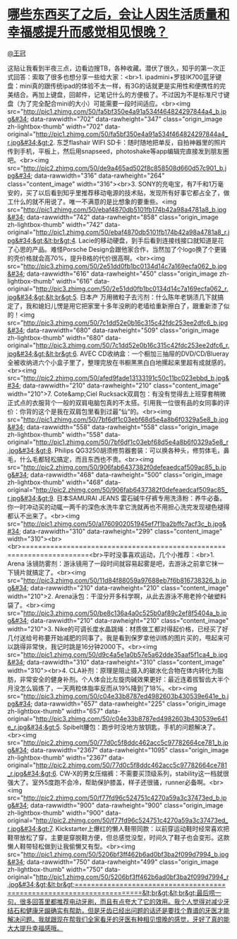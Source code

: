 
#  [哪些东西买了之后，会让人因生活质量和幸福感提升而感觉相见恨晚？](https://zhihu.com/questions/20840874)



[@王冠](https://zhihu.com/people/154d3d1cd504616637cc8832b530fdf3)

这贴让我看到半夜三点，边看边搜TB，各种收藏。潜伏了很久，知乎的第一次正式回答：索取了很多也想分享一些给大家：&lt;br&gt;1. ipadmini+罗技IK700蓝牙键盘：mini真的跟传统ipad的体验不太一样，有3G的话就更是实用性和便携性的完美结合。再加上键盘，回邮件，记笔记什么的方便极了。不过因为不是标准尺寸键盘（为了完全配合mini的大小）可能需要一段时间适应。&lt;br&gt;&lt;img src=&#34;http://pic1.zhimg.com/50/fa5bf350e4a91a534f464824297844a4_b.jpg&#34; data-rawwidth=&#34;702&#34; data-rawheight=&#34;347&#34; class=&#34;origin_image zh-lightbox-thumb&#34; width=&#34;702&#34; data-original=&#34;http://pic1.zhimg.com/50/fa5bf350e4a91a534f464824297844a4_r.jpg&#34;&gt;2. 东芝flashair WIFI SD卡：随时随地把单反，自拍神器里的照片传到手机，平板上，然后用snapseed，photoshake等app编辑完直接发到朋友圈吧。&lt;br&gt;&lt;img src=&#34;http://pic2.zhimg.com/50/de9a465ad502f8c858508d660d57c901_b.jpg&#34; data-rawwidth=&#34;316&#34; data-rawheight=&#34;264&#34; class=&#34;content_image&#34; width=&#34;316&#34;&gt;&lt;br&gt;3. SONY的充电宝，有7千和1万毫安的，买了以后看到知乎里推荐移动电源的技术贴，发现所有好事它都占全了，做工什么的就不用说了。唯一不满意的是比想象的要重些。&lt;img src=&#34;http://pic1.zhimg.com/50/ebaf4870db5101fb174b42a98a4781a8_b.jpg&#34; data-rawwidth=&#34;742&#34; data-rawheight=&#34;858&#34; class=&#34;origin_image zh-lightbox-thumb&#34; width=&#34;742&#34; data-original=&#34;http://pic1.zhimg.com/50/ebaf4870db5101fb174b42a98a4781a8_r.jpg&#34;&gt;&lt;br&gt;4. Lacie的移动硬盘，到手后看到连接线接口就知道是花了心思的产品。难怪Porsche Design会跟他家合作，当然加了个logo换了个更骚的壳价格就会高70%，提升B格的代价很高啊。&lt;br&gt;&lt;img src=&#34;http://pic3.zhimg.com/50/2e51dd0fb1bc0134d14c7a169ecfa062_b.jpg&#34; data-rawwidth=&#34;616&#34; data-rawheight=&#34;450&#34; class=&#34;origin_image zh-lightbox-thumb&#34; width=&#34;616&#34; data-original=&#34;http://pic3.zhimg.com/50/2e51dd0fb1bc0134d14c7a169ecfa062_r.jpg&#34;&gt;&lt;br&gt;5. 日本产 万用微粒子去污剂：什么陈年老锅渍几下就搞定了，我和媳妇儿愣是用它把家里十多年没刷的老墙给重新擦白了，跟重新漆了似的！&lt;img src=&#34;http://pic3.zhimg.com/50/7c1dd52e0b16c315c42fdc253ee2dfc6_b.jpg&#34; data-rawwidth=&#34;680&#34; data-rawheight=&#34;509&#34; class=&#34;origin_image zh-lightbox-thumb&#34; width=&#34;680&#34; data-original=&#34;http://pic3.zhimg.com/50/7c1dd52e0b16c315c42fdc253ee2dfc6_r.jpg&#34;&gt;&lt;br&gt;6. AVEC CD收纳盒：一个橱加三抽屉的DVD/CD/Blueray全被收纳进六个小盒子里了，整理完放在书橱黑黑白白地摞起来里超有成就感的。&lt;br&gt;&lt;img src=&#34;http://pic2.zhimg.com/50/afed9fade13133191c50c11bc023ebbd_b.jpg&#34; data-rawwidth=&#34;210&#34; data-rawheight=&#34;210&#34; class=&#34;content_image&#34; width=&#34;210&#34;&gt;7. Cote&amp;amp;Ciel Rucksack双肩包：有没有觉得去上班穿套稍微正式点的衣服背个一般的双肩电脑包真的不太搭。引用我一位很有品的女同事的评价：你背的这个是我在双肩包里看到过最”仙“的。&lt;br&gt;&lt;img src=&#34;http://pic1.zhimg.com/50/7bf6df1c03ebf68d5e4a8b6f0329a5e8_b.jpg&#34; data-rawwidth=&#34;558&#34; data-rawheight=&#34;558&#34; class=&#34;origin_image zh-lightbox-thumb&#34; width=&#34;558&#34; data-original=&#34;http://pic1.zhimg.com/50/7bf6df1c03ebf68d5e4a8b6f0329a5e8_r.jpg&#34;&gt;8. Philips QG3250胡须修剪器套装：可以换各种头，修剪体毛，鼻毛，什么毛都轻松搞定，而且东西也不贵。&lt;br&gt;&lt;img src=&#34;http://pic2.zhimg.com/50/906fab6437382f0defeaedcaf509ac85_b.jpg&#34; data-rawwidth=&#34;468&#34; data-rawheight=&#34;500&#34; class=&#34;origin_image zh-lightbox-thumb&#34; width=&#34;468&#34; data-original=&#34;http://pic2.zhimg.com/50/906fab6437382f0defeaedcaf509ac85_r.jpg&#34;&gt;9. 日本SAMURAI JEANS 雷石碱牛仔裤专用洗涤粉：养牛必备。你一时冲动买的动辄一两千的深色水洗牛拿它洗就再也不用担心洗完发现褪色褪得都认不出来了。&lt;br&gt;&lt;img src=&#34;http://pic1.zhimg.com/50/a1760902051945ef7f1ba2bffc7acf3c_b.jpg&#34; data-rawwidth=&#34;310&#34; data-rawheight=&#34;299&#34; class=&#34;content_image&#34; width=&#34;310&#34;&gt;&lt;br&gt;&lt;br&gt;======================================================================&lt;br&gt;平时没事喜欢运动，几个小推荐：&lt;br&gt;1. Arena 泳镜防雾剂：游泳镜用了一段时间就容易起雾是吧，去游泳之前拿它抹一下镜片就搞定了。&lt;br&gt;&lt;img src=&#34;http://pic3.zhimg.com/50/11d84f88059a97688eb7f6b816738326_b.jpg&#34; data-rawwidth=&#34;210&#34; data-rawheight=&#34;210&#34; class=&#34;content_image&#34; width=&#34;210&#34;&gt;2. Arena泳包：干湿分开多科学啊，从此去游泳不用老拎个破塑料袋了。&lt;br&gt;&lt;img src=&#34;http://pic3.zhimg.com/50/be8c136a4a0c525b0af89c2ef8f5404a_b.jpg&#34; data-rawwidth=&#34;210&#34; data-rawheight=&#34;210&#34; class=&#34;content_image&#34; width=&#34;210&#34;&gt;3. Nike的可调长度水晶跳绳：材质做工都对得起价格，已经买了好几付送给号称要开始减肥的同事了。我是看到保罗拿他训练的图片买的，甩起来可以跳得非常快，我记时跳是16分钟2000下。&lt;br&gt;&lt;img src=&#34;http://pic1.zhimg.com/50/d9c4a5e1a0b57e5a62dde35aaf5f1ca4_b.jpg&#34; data-rawwidth=&#34;310&#34; data-rawheight=&#34;310&#34; class=&#34;content_image&#34; width=&#34;310&#34;&gt;&lt;br&gt;4. CLA补剂：原理是阻止摄入的碳水化合物在体内转化为脂肪，非常安全的健身补剂。个人体会比左旋肉碱效果更好：最近连着拔智齿大半个月没怎么锻炼了，一天两粒体脂率反而从19%降到了18%。&lt;br&gt;&lt;img src=&#34;http://pic3.zhimg.com/50/c04e33b8787ed4982603b430539e641e_b.jpg&#34; data-rawwidth=&#34;657&#34; data-rawheight=&#34;225&#34; class=&#34;origin_image zh-lightbox-thumb&#34; width=&#34;657&#34; data-original=&#34;http://pic3.zhimg.com/50/c04e33b8787ed4982603b430539e641e_r.jpg&#34;&gt;5. Spibelt腰包：跑步时没地方放钥匙，手机的问题解决了。&lt;br&gt;&lt;img src=&#34;http://pic2.zhimg.com/50/77d0c5f8ddc462acc5c97782664ce781_b.jpg&#34; data-rawwidth=&#34;2367&#34; data-rawheight=&#34;1095&#34; class=&#34;origin_image zh-lightbox-thumb&#34; width=&#34;2367&#34; data-original=&#34;http://pic2.zhimg.com/50/77d0c5f8ddc462acc5c97782664ce781_r.jpg&#34;&gt;6. CW-X的男女压缩裤：不需要买顶级系列，stability这一档就很强大了。室外5度跑不会冷，帮助保护膝盖，样子还很骚，runner必备啊。&lt;br&gt;&lt;img src=&#34;http://pic2.zhimg.com/50/f77fd96c524751c4270a59a3c37473ed_b.jpg&#34; data-rawwidth=&#34;900&#34; data-rawheight=&#34;900&#34; class=&#34;origin_image zh-lightbox-thumb&#34; width=&#34;900&#34; data-original=&#34;http://pic2.zhimg.com/50/f77fd96c524751c4270a59a3c37473ed_r.jpg&#34;&gt;7. Kickstarter上爆红的懒人鞋带同款：以前穿运动鞋时经常喜欢把鞋带放松了穿，主要是穿脱鞋方便，但总感觉没型，时间久了鞋子也会变形。这款懒人鞋带轻松做到让我偷懒又有型。&lt;br&gt;&lt;img src=&#34;http://pic1.zhimg.com/50/5206bf3ff462b6ad0bf3ba2f099d7994_b.jpg&#34; data-rawwidth=&#34;750&#34; data-rawheight=&#34;499&#34; class=&#34;origin_image zh-lightbox-thumb&#34; width=&#34;750&#34; data-original=&#34;http://pic1.zhimg.com/50/5206bf3ff462b6ad0bf3ba2f099d7994_r.jpg&#34;&gt;&lt;br&gt;======================================================================&lt;br&gt;&lt;br&gt;最后唠一句，很多回答里都推荐电动牙刷，而且有点夸大了它的效用。我个人觉得对减少牙结石和健康牙龈确实有帮助，但是牙齿已经出问题的话还是要找个靠谱的牙医才能解决问题。我就跟现在帮我们全家看牙的牙医有种相见恨晚的感觉，牙好了真的能大大提升幸福感哦。